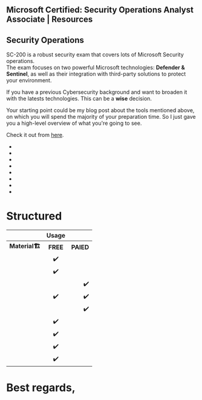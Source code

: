 ## Microsoft Certified: Security Operations Analyst Associate | Resources

## Security Operations
SC-200 is a robust security exam that covers lots of Microsoft Security operations. <br> 
The exam focuses on two powerful Microsoft technologies: **Defender & Sentinel**, as well as their integration with third-party solutions to protect your environment.

If you have a previous Cybersecurity background and want to broaden it with the latests technologies. This can be a **wise** decision.

Your starting point could be my blog post about the tools mentioned above, on which you will spend the majority of your preparation time. So I just gave you a high-level overview of what you're going to see.

Check it out from [here](https://blog.yahya-abulhaj.dev/cloud-security-sentinel-and-defender).

- []() 
- []() 
- []() 
- []() 
- []() 
- []() 
- []() 
- []() 

# Structured

|                      |  Usage    |     |
|:--------             |    :--------:| --------:|
| <b>Material<b>🏗️    |  <b>FREE<b>   |     <b>PAIED<b> |
|                      |  ✔️          |                 |
| []()                 |  ✔️          |                 |
|  []()                |               |           ✔️   |
|  []()                |   ✔️         |            ✔️   |
|  []()                |               |           ✔️   |
|   []()               |  ✔️          |                 |
|   []()               |  ✔️          |                 |
|   []()               |  ✔️          |                 |
|   []()               |  ✔️          |                 |


# Best regards,












